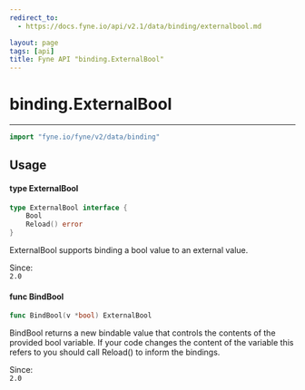 ```yaml
---
redirect_to:
  - https://docs.fyne.io/api/v2.1/data/binding/externalbool.md

layout: page
tags: [api]
title: Fyne API "binding.ExternalBool"
---
```



# binding.ExternalBool
---
```go
import "fyne.io/fyne/v2/data/binding"
```

## Usage

#### type ExternalBool

```go
type ExternalBool interface {
	Bool
	Reload() error
}
```

ExternalBool supports binding a bool value to an external value.


<div class="since">Since: <code>
2.0</code></div>

#### func  BindBool

```go
func BindBool(v *bool) ExternalBool
```
BindBool returns a new bindable value that controls the contents of the provided bool variable. If your code changes the content of the variable this refers to you should call Reload() to inform the bindings.


<div class="since">Since: <code>
2.0</code></div>
